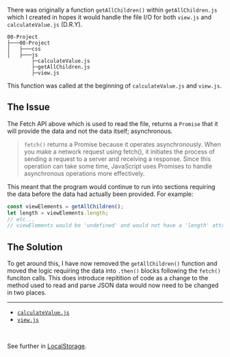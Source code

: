 There was originally a function `getAllChildren()` within `getAllChildren.js` which I created in hopes it would handle the file I/O for both `view.js` and `calculateValue.js` (D.R.Y).

```
00-Project
├───00-Project
│   ├───css
│   ├───js
        ├─calculateValue.js
        ├─getAllChildren.js
        ├─view.js
```

This function was called at the beginning of `calculateValue.js` and `view.js`.

## The Issue

The Fetch API above which is used to read the file, returns a `Promise` that it will provide
the data and not the data itself; asynchronous. 

> `fetch()` returns a Promise because it operates asynchronously. When you make a network request using fetch(), it initiates the process of sending a request to a server and receiving a response. Since this operation can take some time, JavaScript uses Promises to handle asynchronous operations more effectively.

This meant that the program would continue to run into sections requiring the data before the
data had actually been provided. For example:

```js
const viewElements = getAllChildren();
let length = viewElements.length;
// etc...
// viewElements would be 'undefined' and would not have a 'length' attribute yet.
```

## The Solution

To get around this, I have now removed the `getAllChildren()` function and moved the logic
requiring the data into `.then()` blocks following the `fetch()` funciton calls. This does introduce repitition of code as a change to the method used to read and parse JSON data would now need to be changed in two places.

---

- [`calculateValue.js`](/00-Project/js/calculateValue.js)
- [`view.js`](/00-Project/js/view.js)

<br>

See further in [LocalStorage](/03-Notes/LocalStorage.md).